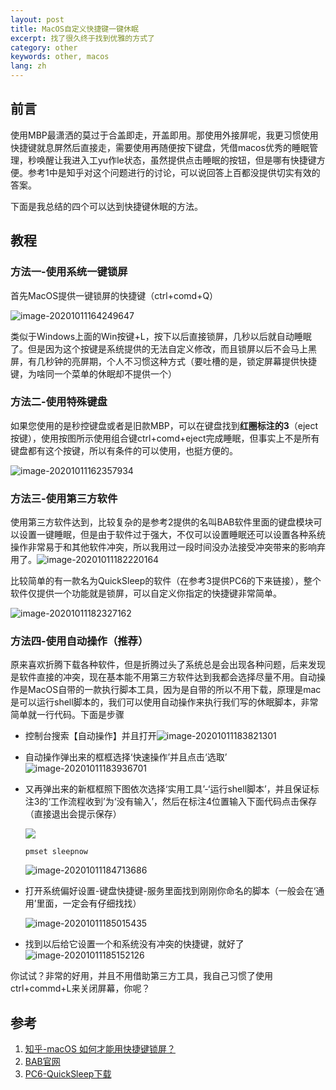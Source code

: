 ```yaml
---
layout: post
title: MacOS自定义快捷键一键休眠
excerpt: 找了很久终于找到优雅的方式了
category: other
keywords: other, macos
lang: zh
---
```


## 前言

使用MBP最潇洒的莫过于合盖即走，开盖即用。那使用外接屏呢，我更习惯使用快捷键就息屏然后直接走，需要使用再随便按下键盘，凭借macos优秀的睡眠管理，秒唤醒让我进入工yu作le状态，虽然提供点击睡眠的按钮，但是哪有快捷键方便。参考1中是知乎对这个问题进行的讨论，可以说回答上百都没提供切实有效的答案。

下面是我总结的四个可以达到快捷键休眠的方法。

## 教程

### 方法一-使用系统一键锁屏

首先MacOS提供一键锁屏的快捷键（ctrl+comd+Q）

![image-20201011164249647](https://mypicgogo.oss-cn-hangzhou.aliyuncs.com/tuchuang/20201011164249.png)

类似于Windows上面的Win按键+L，按下以后直接锁屏，几秒以后就自动睡眠了。但是因为这个按键是系统提供的无法自定义修改，而且锁屏以后不会马上黑屏，有几秒钟的亮屏期，个人不习惯这种方式（要吐槽的是，锁定屏幕提供快捷键，为啥同一个菜单的休眠却不提供一个）

### 方法二-使用特殊键盘


如果您使用的是秒控键盘或者是旧款MBP，可以在键盘找到**红圈标注的3**（eject按键），使用按图所示使用组合键ctrl+comd+eject完成睡眠，但事实上不是所有键盘都有这个按键，所以有条件的可以使用，也挺方便的。

![image-20201011162357934](https://mypicgogo.oss-cn-hangzhou.aliyuncs.com/tuchuang/20201011162358.png)


### 方法三-使用第三方软件

使用第三方软件达到，比较复杂的是参考2提供的名叫BAB软件里面的键盘模块可以设置一键睡眠，但是由于软件过于强大，不仅可以设置睡眠还可以设置各种系统操作非常易于和其他软件冲突，所以我用过一段时间没办法接受冲突带来的影响弃用了。![image-20201011182220164](https://mypicgogo.oss-cn-hangzhou.aliyuncs.com/tuchuang/20201011182220.png)

比较简单的有一款名为QuickSleep的软件（在参考3提供PC6的下来链接），整个软件仅提供一个功能就是锁屏，可以自定义你指定的快捷键非常简单。

![image-20201011182327162](https://mypicgogo.oss-cn-hangzhou.aliyuncs.com/tuchuang/20201011182327.png)

### 方法四-使用自动操作（推荐）

原来喜欢折腾下载各种软件，但是折腾过头了系统总是会出现各种问题，后来发现是软件直接的冲突，现在基本能不用第三方软件达到我都会选择尽量不用。自动操作是MacOS自带的一款执行脚本工具，因为是自带的所以不用下载，原理是mac是可以运行shell脚本的，我们可以使用自动操作来执行我们写的休眠脚本，非常简单就一行代码。下面是步骤

- 控制台搜索【自动操作】并且打开![image-20201011183821301](https://mypicgogo.oss-cn-hangzhou.aliyuncs.com/tuchuang/20201011183821.png)

- 自动操作弹出来的框框选择‘快速操作’并且点击‘选取’![image-20201011183936701](https://mypicgogo.oss-cn-hangzhou.aliyuncs.com/tuchuang/20201011183936.png)

- 又再弹出来的新框框照下图依次选择‘实用工具’-‘运行shell脚本’，并且保证标注3的‘工作流程收到’为‘没有输入’，然后在标注4位置输入下面代码点击保存（直接退出会提示保存）

  ![](https://mypicgogo.oss-cn-hangzhou.aliyuncs.com/tuchuang/20201011184502.png)

  ```shel
  pmset sleepnow
  ```

  ![image-20201011184713686](https://mypicgogo.oss-cn-hangzhou.aliyuncs.com/tuchuang/20201011184713.png)

- 打开系统偏好设置-键盘快捷键-服务里面找到刚刚你命名的脚本（一般会在‘通用’里面，一定会有仔细找找）

  ![image-20201011185015435](https://mypicgogo.oss-cn-hangzhou.aliyuncs.com/tuchuang/20201011185015.png)

- 找到以后给它设置一个和系统没有冲突的快捷键，就好了![image-20201011185152126](https://mypicgogo.oss-cn-hangzhou.aliyuncs.com/tuchuang/20201011185152.png)

你试试？非常的好用，并且不用借助第三方工具，我自己习惯了使用ctrl+commd+L来关闭屏幕，你呢？

## 参考

1. [知乎-macOS 如何才能用快捷键锁屏？](https://www.zhihu.com/question/20094264)
2. [BAB官网](https://www.better365.cn/)
3. [PC6-QuickSleep下载](http://www.pc6.com/mac/343709.html)